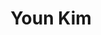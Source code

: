 ---
title: "Youn Kim"
presenter_id: youn_kim
position: Postbac IRTA
start_date: 2007
end_date: 2008
email: 
phone: 
photo: 
status: former
layout: member 
---
